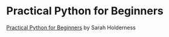 # Practical Python for Beginners

[Practical Python for Beginners](https://app.pluralsight.com/library/courses/practical-python-beginners)
by Sarah Holderness
